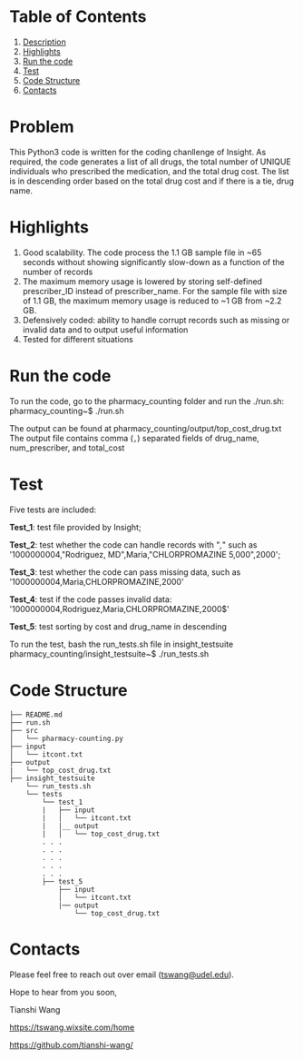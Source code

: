 ﻿# Table of Contents
1. [Description](README.md#description)
2. [Highlights](README.md#highlights)
3. [Run the code](README.md#Run-the-code)
4. [Test](README.md#test)
5. [Code Structure](README.md#code-structure)
6. [Contacts](README.md#contacts)

# Problem

This Python3 code is written for the coding chanllenge of Insight. As required, the code generates a list of all drugs, the total number of UNIQUE individuals who prescribed the medication, and the total drug cost. The list is in descending order based on the total drug cost and if there is a tie, drug name. 


# Highlights

1. Good scalability. The code process the 1.1 GB sample file in ~65 seconds without showing significantly slow-down as a function of the number of records 
2. The maximum memory usage is lowered by storing self-defined prescriber_ID instead of prescriber_name. For the sample file with size of 1.1 GB, the maximum memory usage is reduced to ~1 GB from ~2.2 GB.
3. Defensively coded: ability to handle corrupt records such as missing or invalid data and to output useful information 
4. Tested for different situations  

# Run the code

To run the code, go to the pharmacy_counting folder and run the ./run.sh:
    pharmacy_counting~$ ./run.sh 

The output can be found at pharmacy_counting/output/top_cost_drug.txt
The output file contains comma (`,`) separated fields of drug_name, num_prescriber, and total_cost

# Test

Five tests are included:

**Test_1**: test file provided by Insight;

**Test_2**: test whether the code can handle records with "*,*" such as '1000000004,"Rodriguez, MD",Maria,"CHLORPROMAZINE 5,000",2000';

**Test_3**: test whether the code can pass missing data, such as '1000000004,Maria,CHLORPROMAZINE,2000'

**Test_4**: test if the code passes invalid data: '1000000004,Rodriguez,Maria,CHLORPROMAZINE,2000$'

**Test_5**: test sorting by cost and drug_name in descending

To run the test, bash the run_tests.sh file in insight_testsuite
    pharmacy_counting/insight_testsuite~$ ./run_tests.sh 

# Code Structure


    ├── README.md 
    ├── run.sh
    ├── src
    │   └── pharmacy-counting.py
    ├── input
    │   └── itcont.txt
    ├── output
    |   └── top_cost_drug.txt
    ├── insight_testsuite
        └── run_tests.sh
        └── tests
            └── test_1
            |   ├── input
            |   │   └── itcont.txt
            |   |__ output
            |   │   └── top_cost_drug.txt
            . . .
            . . .
            . . .
            . . . 
            . . .
            ├── test_5
                ├── input
                │   └── itcont.txt
                |── output
                    └── top_cost_drug.txt


# Contacts

Please feel free to reach out over email (tswang@udel.edu).

Hope to hear from you soon,


Tianshi Wang

https://tswang.wixsite.com/home

https://github.com/tianshi-wang/
